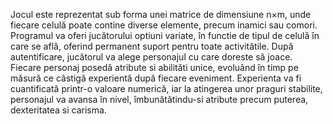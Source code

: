  Jocul este reprezentat sub forma unei matrice de dimensiune n×m, unde fiecare celulă poate contine
 diverse elemente, precum inamici sau comori. Programul va oferi jucătorului optiuni variate, 
 în functie de tipul de celulă în care se află, oferind permanent suport pentru toate activitătile.
 După autentificare, jucătorul va alege personajul cu care doreste să joace. Fiecare
 personaj posedă atribute si abilităti unice, evoluând în timp pe măsură ce câstigă experientă
 după fiecare eveniment. Experienta va fi cuantificată printr-o valoare numerică, iar la atingerea
 unor praguri stabilite, personajul va avansa în nivel, îmbunătătindu-si atribute precum puterea,
 dexteritatea si carisma.
